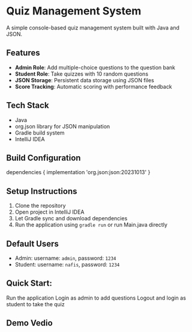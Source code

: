 # Quiz Management System

A simple console-based quiz management system built with Java and JSON.

## Features

- **Admin Role**: Add multiple-choice questions to the question bank
- **Student Role**: Take quizzes with 10 random questions
- **JSON Storage**: Persistent data storage using JSON files
- **Score Tracking**: Automatic scoring with performance feedback

## Tech Stack

- Java 
- org.json library for JSON manipulation
- Gradle build system
- IntelliJ IDEA
## Build Configuration

dependencies {
    implementation 'org.json:json:20231013'
}

## Setup Instructions

1. Clone the repository
2. Open project in IntelliJ IDEA
3. Let Gradle sync and download dependencies
4. Run the application using `gradle run` or run Main.java directly

## Default Users

- Admin: username: `admin`, password: `1234`
- Student: username: `nafis`, password: `1234`

## Quick Start:
Run the application
Login as admin to add questions
Logout and login as student to take the quiz

## Demo Vedio
